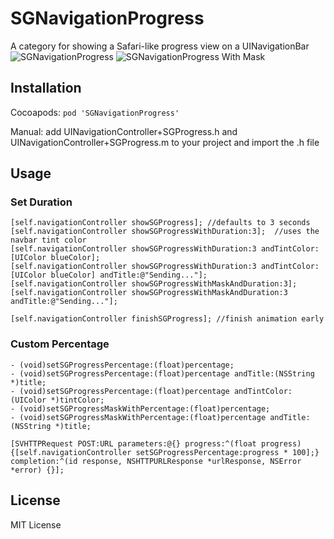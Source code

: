 # SGNavigationProgress

A category for showing a Safari-like progress view on a UINavigationBar
![SGNavigationProgress](https://raw.github.com/sgryschuk/SGNavigationProgress/master/ScreenShot.png)
![SGNavigationProgress With Mask](https://raw.github.com/sgryschuk/SGNavigationProgress/master/ScreenShotMask.png)

## Installation

Cocoapods: `pod 'SGNavigationProgress'`

Manual: add UINavigationController+SGProgress.h and UINavigationController+SGProgress.m to your project and import the .h file

## Usage

### Set Duration
```objc
[self.navigationController showSGProgress];	//defaults to 3 seconds
[self.navigationController showSGProgressWithDuration:3];  //uses the navbar tint color
[self.navigationController showSGProgressWithDuration:3 andTintColor:[UIColor blueColor];
[self.navigationController showSGProgressWithDuration:3 andTintColor:[UIColor blueColor] andTitle:@"Sending..."];
[self.navigationController showSGProgressWithMaskAndDuration:3];
[self.navigationController showSGProgressWithMaskAndDuration:3 andTitle:@"Sending..."];

[self.navigationController finishSGProgress]; //finish animation early
```

### Custom Percentage

```objc
- (void)setSGProgressPercentage:(float)percentage;
- (void)setSGProgressPercentage:(float)percentage andTitle:(NSString *)title;
- (void)setSGProgressPercentage:(float)percentage andTintColor:(UIColor *)tintColor;
- (void)setSGProgressMaskWithPercentage:(float)percentage;
- (void)setSGProgressMaskWithPercentage:(float)percentage andTitle:(NSString *)title;

[SVHTTPRequest POST:URL parameters:@{} progress:^(float progress) {[self.navigationController setSGProgressPercentage:progress * 100];} completion:^(id response, NSHTTPURLResponse *urlResponse, NSError *error) {}];
```

## License

MIT License

